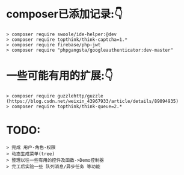 # composer已添加记录:👇
    > composer require swoole/ide-helper:@dev
    > composer require topthink/think-captcha=1.*
    > composer require firebase/php-jwt
    > composer require "phpgangsta/googleauthenticator:dev-master"

# 一些可能有用的扩展:👇
    > composer require guzzlehttp/guzzle (https://blog.csdn.net/weixin_43967933/article/details/89094935)
    > composer require topthink/think-queue=2.*


# TODO:
    > 完成 用户-角色-权限
    > 动态生成菜单(tree)
    > 整理以往一些有用的控件及函数->Demo控制器
    > 完工后实验一些 队列消息/异步任务 等功能